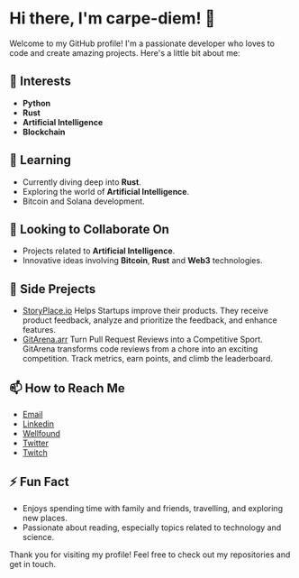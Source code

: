 # Hi there, I'm carpe-diem! 👋

Welcome to my GitHub profile! I'm a passionate developer who loves to code and create amazing projects. Here's a little bit about me:

## 👀 Interests
- **Python**
- **Rust**
- **Artificial Intelligence**
- **Blockchain**

## 🌱 Learning
- Currently diving deep into **Rust**.
- Exploring the world of **Artificial Intelligence**.
- Bitcoin and Solana development.

## 👯 Looking to Collaborate On
- Projects related to **Artificial Intelligence**.
- Innovative ideas involving **Bitcoin**, **Rust** and **Web3** technologies.

## 👀 Side Prejects
- [StoryPlace.io](https://storyplace.io) Helps Startups improve their products. They receive product feedback, analyze and prioritize the feedback, and enhance features.
- [GitArena.arr](https://gitarena.app) Turn Pull Request Reviews into a Competitive Sport. GitArena transforms code reviews from a chore into an exciting competition. Track metrics, earn points, and climb the leaderboard.
 
## 📫 How to Reach Me
- [Email](mailto:alberto@paparelli.com.ar)
- [Linkedin](https://www.linkedin.com/in/paparelli/)
- [Wellfound](https://wellfound.com/u/paparelli)
- [Twitter](https://twitter.com/carpedev)
- [Twitch](https://www.twitch.tv/carpedev)

## ⚡ Fun Fact
- Enjoys spending time with family and friends, travelling, and exploring new places.
- Passionate about reading, especially topics related to technology and science.

Thank you for visiting my profile! Feel free to check out my repositories and get in touch.
